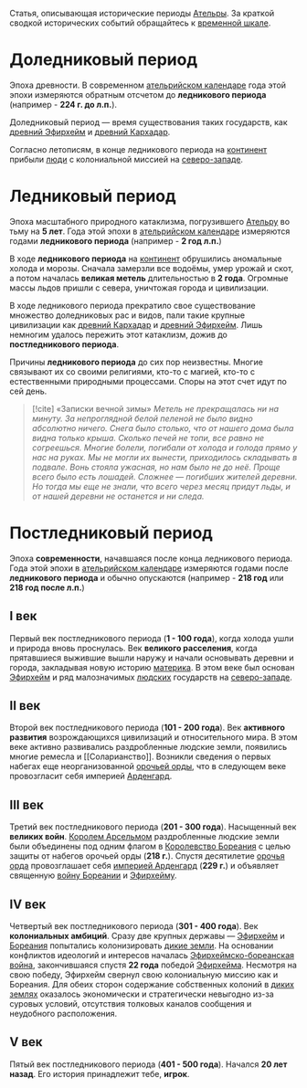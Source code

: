 Статья, описывающая исторические периоды [Ательры](Ательра). За краткой сводкой исторических событий обращайтесь к [временной шкале](Временная%20шкала).
# Доледниковый период
Эпоха древности. В современном [ательрийском календаре](Ательрийский%20календарь) года этой эпохи измеряются обратным отсчетом до **ледникового периода** (например - **224 г. до л.п.**).

Доледниковый период — время существования таких государств, как [древний Эфирхейм](Древний%20Эфирхейм) и [древний Кархадар](Древний%20Кархадар).

Согласно летописям, в конце ледникового периода на [континент](Ательра) прибыли [люди](Люди) с колониальной миссией на [северо-западе](Ательра##Северо-запад).
# Ледниковый период
Эпоха масштабного природного катаклизма, погрузившего [Ательру](Ательра) во тьму на **5 лет**. Года этой эпохи в [ательрийском календаре](Ательрийский%20календарь) измеряются годами **ледникового периода** (например - **2 год л.п.**)

В ходе **ледникового периода** на [континент](Ательра) обрушились аномальные холода и морозы. Сначала замерзли все водоёмы, умер урожай и скот, а потом началась **великая метель** длительностью в **2 года**. Огромные массы льдов пришли с севера, уничтожая города и цивилизации. 

В ходе ледникового периода прекратило свое существование множество доледниковых рас и видов, пали такие крупные цивилизации как [древний Кархадар](Древний%20Кархадар) и [древний Эфирхейм](Древний%20Эфирхейм). Лишь немногим удалось пережить этот катаклизм, дожив до **постледникового периода**. 

Причины **ледникового периода** до сих пор неизвестны. Многие связывают их со своими религиями, кто-то с магией, кто-то с естественными природными процессами. Споры на этот счет идут по сей день.

> [!cite] «Записки вечной зимы»
> *Метель не прекращалась ни на минуту. За непроглядной белой пеленой не было видно абсолютно ничего. Снега было столько, что от нашего дома была видна только крыша. Сколько печей не топи, все равно не согреешься. Многие болели, погибали от холода и голода прямо у нас на руках. Мы не могли их вынести, приходилось складывать в подвале. Вонь стояла ужасная, но нам было не до неё. Проще всего было есть лошадей. Сложнее — погибших жителей деревни. Но тогда мы еще не знали, что всего через месяц придут льды, и от нашей деревни не останется и ни следа.*

# Постледниковый период
Эпоха **современности**, начавшаяся после конца ледникового периода. Года этой эпохи в [ательрийском календаре](Ательрийский%20календарь) измеряются годами после **ледникового периода** и обычно опускаются (например - **218 год** или **218 год после л.п.**)
## I век
Первый век постледникового периода (**1 - 100 года**), когда холода ушли и природа вновь проснулась. Век **великого расселения**, когда прятавшиеся выжившие вышли наружу и начали основывать деревни и города, закладывая новую историю [материка](Ательра). В этом веке был основан [Эфирхейм](Эфирхейм) и ряд малозначимых [людских](Люди) государств на [северо-западе](Ательра##Северо-запад).
## II век
Второй век постледникового периода (**101 - 200 года**). Век **активного развития** возрождающихся цивилизаций и относительного мира. В этом веке активно развивались раздробленные людские земли, появились многие ремесла и [[Соларианство]]. Возникли сведения о первых набегах еще неорганизованной [орочьей орды](Арденгард#Войска), что в следующем веке провозгласит себя империей [Арденгард](Арденгард).
## III век
Третий век постледникового периода (**201 - 300 года**). Насыщенный век **великих войн**. [Королем Арсельмом](Арсельм%20Великий.md) раздробленные людские земли были объединены под одним флагом в [Королевство Бореания](Бореания) с целью защиты от набегов орочьей орды (**218 г.**). Спустя десятилетие [орочья орда](Арденгард#Войска) провозглашает себя [империей Арденгард](Арденгард) (**229 г.**) и объявляет священную [войну Бореании](Северная%20война.md) и [Эфирхейму](Эфирхеймско-арденгардская%20война.md).
## IV век
Четвертый век постледникового периода (**301 - 400 года**). Век **колониальных амбиций**. Сразу две крупных державы — [Эфирхейм](Эфирхейм) и [Бореания](Бореания) попытались колонизировать [дикие земли](Дикие%20земли). На основании конфликтов идеологий и интересов началась [Эфирхеймско-бореанская война](Эфирхеймско-бореанская%20война.md), закончившаяся спустя **22 года** победой [Эфирхейма](Эфирхейм). Несмотря на свою победу, Эфирхейм свернул свою колониальную миссию как и Бореания. Для обеих сторон содержание собственных колоний в [диких землях](Дикие%20земли) оказалось экономически и стратегически невыгодно из-за суровых условий, отсутствия толковых каналов сообщения и неудобного расположения.
## V век
Пятый век постледникового периода (**401 - 500 года**). Начался **20 лет назад**. Его история принадлежит тебе, **игрок**.